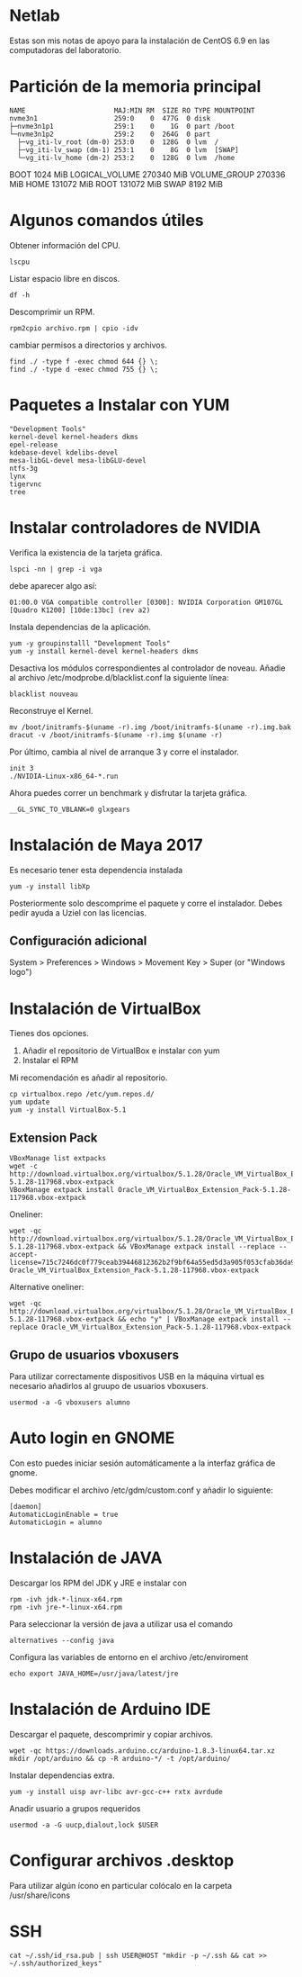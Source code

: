 # Netlab

Estas son mis notas de apoyo para la instalación de CentOS 6.9 en las computadoras del laboratorio.

# Partición de la memoria principal
```
NAME                      MAJ:MIN RM  SIZE RO TYPE MOUNTPOINT
nvme3n1                   259:0    0  477G  0 disk
├─nvme3n1p1               259:1    0    1G  0 part /boot
└─nvme3n1p2               259:2    0  264G  0 part
  ├─vg_iti-lv_root (dm-0) 253:0    0  128G  0 lvm  /
  ├─vg_iti-lv_swap (dm-1) 253:1    0    8G  0 lvm  [SWAP]
  └─vg_iti-lv_home (dm-2) 253:2    0  128G  0 lvm  /home
```

BOOT 1024 MiB
LOGICAL_VOLUME 270340 MiB
VOLUME_GROUP 270336 MiB
HOME 131072 MiB
ROOT 131072 MiB
SWAP 8192 MiB


# Algunos comandos útiles

Obtener información del CPU.
```
lscpu
```

Listar espacio libre en discos.
```
df -h
```

Descomprimir un RPM.
```
rpm2cpio archivo.rpm | cpio -idv
```

cambiar permisos a directorios y archivos.
```
find ./ -type f -exec chmod 644 {} \;
find ./ -type d -exec chmod 755 {} \;
```


# Paquetes a Instalar con YUM
```
"Development Tools"
kernel-devel kernel-headers dkms
epel-release
kdebase-devel kdelibs-devel
mesa-libGL-devel mesa-libGLU-devel
ntfs-3g
lynx
tigervnc
tree
```


# Instalar controladores de NVIDIA

Verifica la existencia de la tarjeta gráfica.
```
lspci -nn | grep -i vga
```

debe aparecer algo así:
```
01:00.0 VGA compatible controller [0300]: NVIDIA Corporation GM107GL [Quadro K1200] [10de:13bc] (rev a2)
```

Instala dependencias de la aplicación.
```
yum -y groupinstalll "Development Tools"
yum -y install kernel-devel kernel-headers dkms
```

Desactiva los módulos correspondientes al controlador de noveau.
Añadie al archivo /etc/modprobe.d/blacklist.conf la siguiente línea:
```
blacklist nouveau
```

Reconstruye el Kernel.
```
mv /boot/initramfs-$(uname -r).img /boot/initramfs-$(uname -r).img.bak
dracut -v /boot/initramfs-$(uname -r).img $(uname -r)
```

Por último, cambia al nivel de arranque 3 y corre el instalador.
```
init 3
./NVIDIA-Linux-x86_64-*.run
```

Ahora puedes correr un benchmark y disfrutar la tarjeta gráfica.
```
__GL_SYNC_TO_VBLANK=0 glxgears
```

# Instalación de Maya 2017
Es necesario tener esta dependencia instalada
```
yum -y install libXp
```

Posteriormente solo descomprime el paquete y corre el instalador.
Debes pedir ayuda a Uziel con las licencias.

## Configuración adicional

System > Preferences > Windows > Movement Key > Super (or "Windows logo")


# Instalación de VirtualBox
Tienes dos opciones.
1. Añadir el repositorio de VirtualBox e instalar con yum
2. Instalar el RPM

Mi recomendación es añadir al repositorio.
```
cp virtualbox.repo /etc/yum.repos.d/
yum update
yum -y install VirtualBox-5.1
```
## Extension Pack
```
VBoxManage list extpacks
wget -c http://download.virtualbox.org/virtualbox/5.1.28/Oracle_VM_VirtualBox_Extension_Pack-5.1.28-117968.vbox-extpack
VBoxManage extpack install Oracle_VM_VirtualBox_Extension_Pack-5.1.28-117968.vbox-extpack
```

Oneliner:
```
wget -qc http://download.virtualbox.org/virtualbox/5.1.28/Oracle_VM_VirtualBox_Extension_Pack-5.1.28-117968.vbox-extpack && VBoxManage extpack install --replace --accept-license=715c7246dc0f779ceab39446812362b2f9bf64a55ed5d3a905f053cfab36da9e Oracle_VM_VirtualBox_Extension_Pack-5.1.28-117968.vbox-extpack
```

Alternative oneliner:
```
wget -qc http://download.virtualbox.org/virtualbox/5.1.28/Oracle_VM_VirtualBox_Extension_Pack-5.1.28-117968.vbox-extpack && echo "y" | VBoxManage extpack install --replace Oracle_VM_VirtualBox_Extension_Pack-5.1.28-117968.vbox-extpack
```


## Grupo de usuarios vboxusers
Para utilizar correctamente dispositivos USB en la máquina virtual es necesario
añadirlos al gruupo de usuarios vboxusers.
```
usermod -a -G vboxusers alumno
```


# Auto login en GNOME
Con esto puedes iniciar sesión automáticamente a la interfaz gráfica de gnome.

Debes modificar el archivo /etc/gdm/custom.conf y añadir lo siguiente:
```
[daemon]
AutomaticLoginEnable = true
AutomaticLogin = alumno
```

# Instalación de JAVA
Descargar los RPM del JDK y JRE e instalar con
```
rpm -ivh jdk-*-linux-x64.rpm
rpm -ivh jre-*-linux-x64.rpm
```

Para seleccionar la versión de java a utilizar usa el comando
```
alternatives --config java
```

Configura las variables de entorno en el archivo /etc/enviroment
```
echo export JAVA_HOME=/usr/java/latest/jre
```

# Instalación de Arduino IDE
Descargar el paquete, descomprimir y copiar archivos.
```
wget -qc https://downloads.arduino.cc/arduino-1.8.3-linux64.tar.xz
mkdir /opt/arduino && cp -R arduino-*/ -t /opt/arduino/
```

Instalar dependencias extra.
```
yum -y install uisp avr-libc avr-gcc-c++ rxtx avrdude
```

Anadir usuario a grupos requeridos
```
usermod -a -G uucp,dialout,lock $USER
```


# Configurar archivos .desktop
Para utilizar algún ícono en particular colócalo en la carpeta /usr/share/icons

# SSH
```
cat ~/.ssh/id_rsa.pub | ssh USER@HOST "mkdir -p ~/.ssh && cat >> ~/.ssh/authorized_keys"
```
